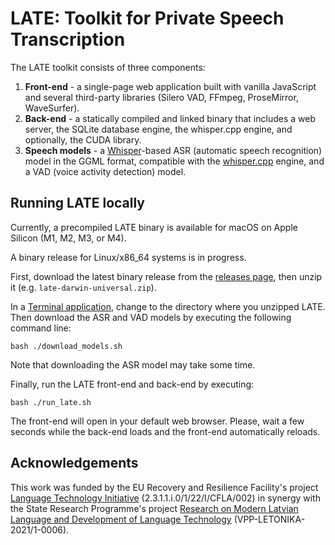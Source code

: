 # LATE: Toolkit for Private Speech Transcription

The LATE toolkit consists of three components:

1. **Front-end** - a single-page web application built with vanilla JavaScript and several third-party libraries (Silero VAD, FFmpeg, ProseMirror, WaveSurfer).
2. **Back-end** - a statically compiled and linked binary that includes a web server, the SQLite database engine, the whisper.cpp engine, and optionally, the CUDA library.
3. **Speech models** - a [Whisper](https://github.com/openai/whisper)-based ASR (automatic speech recognition) model in the GGML format, compatible with the [whisper.cpp](https://github.com/ggml-org/whisper.cpp) engine, and a VAD (voice activity detection) model.

## Running LATE locally

Currently, a precompiled LATE binary is available for macOS on Apple Silicon (M1, M2, M3, or M4).

A binary release for Linux/x86_64 systems is in progress.

First, download the latest binary release from the [releases page](https://github.com/LUMII-AILab/LATE/releases), then unzip it (e.g. `late-darwin-universal.zip`).

In a [Terminal application](https://en.wikipedia.org/wiki/Command-line_interface), change to the directory where you unzipped LATE. Then download the ASR and VAD models by executing the following command line:
```
bash ./download_models.sh
```
Note that downloading the ASR model may take some time.

Finally, run the LATE front-end and back-end by executing:
```
bash ./run_late.sh
```
The front-end will open in your default web browser. Please, wait a few seconds while the back-end loads and the front-end automatically reloads.

## Acknowledgements

This work was funded by the EU Recovery and Resilience Facility's project [Language Technology Initiative](https://www.vti.lu.lv/en/) (2.3.1.1.i.0/1/22/I/CFLA/002) in synergy with the State Research Programme's project [Research on Modern Latvian Language and Development of Language Technology](https://www.digitalhumanities.lv/projects/vpp-late/) (VPP-LETONIKA-2021/1-0006).
